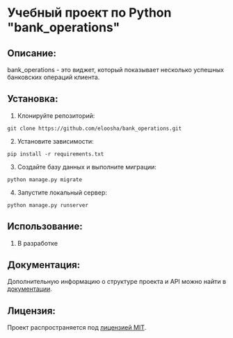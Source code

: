 # Учебный проект по Python "bank_operations"

## Описание:

bank_operations - это виджет, который показывает несколько успешных банковских операций клиента.

## Установка:

1. Клонируйте репозиторий:
```
git clone https://github.com/eloosha/bank_operations.git
```

2. Установите зависимости:
```
pip install -r requirements.txt
```

3. Создайте базу данных и выполните миграции:
```
python manage.py migrate
```

4. Запустите локальный сервер:
```
python manage.py runserver
```
## Использование:

1. В разработке

## Документация:

Дополнительную информацию о структуре проекта и API можно найти в [документации](docs/README.md).

## Лицензия:

Проект распространяется под [лицензией MIT](LICENSE).